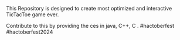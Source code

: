 This Repository is designed to create most optimized and interactive TicTacToe game ever.

Contribute to this by providing the ces in java, C++, C .
#hactoberfest #hactoberfest2024
